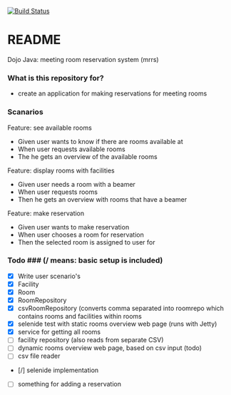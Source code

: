[![Build Status](https://travis-ci.org/gerlof85/meeting-room-system.svg?branch=master)](https://travis-ci.org/gerlof85/meeting-room-system)

# README #

Dojo Java: meeting room reservation system (mrrs)


### What is this repository for? ###

* create an application for making reservations for meeting rooms

### Scanarios ####

Feature: see available rooms
- Given user wants to know if there are rooms available at <time>
- When user requests available rooms
- The he gets an overview of the available rooms

Feature: display rooms with facilities
- Given user needs a room with a beamer
- When user requests rooms
- Then he gets an overview with rooms that have a beamer

Feature: make reservation
- Given user wants to make reservation
- When user chooses a room for reservation
- Then the selected room is assigned to user for <time>


### Todo ###  (/ means: basic setup is included)
- [x] Write user scenario's
- [x] Facility
- [x] Room
- [x] RoomRepository
- [x] csvRoomRepository (converts comma separated into roomrepo which contains rooms and facilities within rooms 
- [x] selenide test with static rooms overview web page (runs with Jetty)
- [x] service for getting all rooms
- [ ] facility repository (also reads from separate CSV)
- [ ] dynamic rooms overview web page, based on csv input (todo)
- [ ] csv file reader
- [/] selenide implementation
- [ ] something for adding a reservation